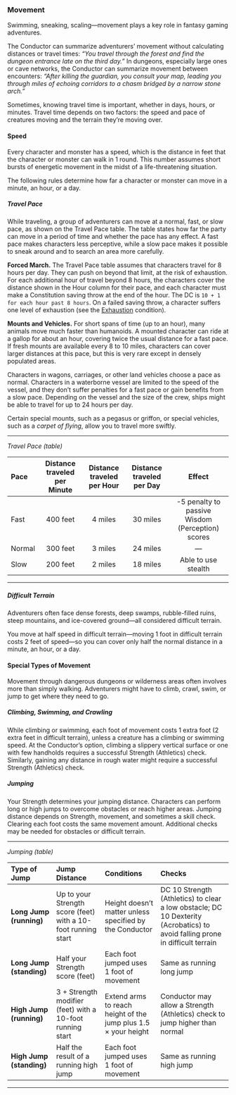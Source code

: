 ### Movement

Swimming, sneaking, scaling—movement plays a key role in fantasy gaming adventures.

The Conductor can summarize adventurers’ movement without calculating distances or travel times:
_“You travel through the forest and find the dungeon entrance late on the third day.”_
In dungeons, especially large ones or cave networks, the Conductor can summarize movement between encounters:
_“After killing the guardian, you consult your map, leading you through miles of echoing corridors to a chasm bridged by a narrow stone arch.”_

Sometimes, knowing travel time is important, whether in days, hours, or minutes.
Travel time depends on two factors: the speed and pace of creatures moving and the terrain they’re moving over.

#### Speed

Every character and monster has a speed, which is the distance in feet that the character or monster can walk in 1 round.
This number assumes short bursts of energetic movement in the midst of a life-threatening situation.

The following rules determine how far a character or monster can move in a minute, an hour, or a day.

##### Travel Pace
While traveling, a group of adventurers can move at a normal, fast, or slow pace, as shown on the Travel Pace table.
The table states how far the party can move in a period of time and whether the pace has any effect.
A fast pace makes characters less perceptive, while a slow pace makes it possible to sneak around and to search an area more carefully.

**Forced March.**
The Travel Pace table assumes that characters travel for 8 hours per day.
They can push on beyond that limit, at the risk of exhaustion.
For each additional hour of travel beyond 8 hours, the characters cover the distance shown in the Hour column for their pace, and each character must make a Constitution saving throw at the end of the hour.
The DC is `10 + 1 for each hour past 8 hours`.
On a failed saving throw, a character suffers one level of exhaustion (see the [Exhaustion](#Conditions_exhaustion) condition).

**Mounts and Vehicles.**
For short spans of time (up to an hour), many animals move much faster than humanoids.
A mounted character can ride at a gallop for about an hour, covering twice the usual distance for a fast pace.
If fresh mounts are available every 8 to 10 miles, characters can cover larger distances at this pace, but this is very rare except in densely populated areas.

Characters in wagons, carriages, or other land vehicles choose a pace as normal.
Characters in a waterborne vessel are limited to the speed of the vessel, and they don’t suffer penalties for a fast pace or gain benefits from a slow pace.
Depending on the vessel and the size of the crew, ships might be able to travel for up to 24 hours per day.

Certain special mounts, such as a pegasus or griffon, or special vehicles, such as a _carpet of flying_, allow you to travel more swiftly.

___
<!-- markdownlint-disable-next-line no-emphasis-as-heading -->
_Travel Pace (table)_

| Pace   | Distance traveled per Minute | Distance traveled per Hour | Distance traveled per Day | Effect |
|:-------|:-:|:-:|:-:|:-:|
| Fast   | 400 feet | 4 miles | 30 miles | -5 penalty to passive Wisdom (Perception) scores |
| Normal | 300 feet | 3 miles | 24 miles | — |
| Slow   | 200 feet | 2 miles | 18 miles | Able to use stealth |

___

##### Difficult Terrain

Adventurers often face dense forests, deep swamps, rubble-filled ruins, steep mountains, and ice-covered ground—all considered difficult terrain.

You move at half speed in difficult terrain—moving 1 foot in difficult terrain costs 2 feet of speed—so you can cover only half the normal distance in a minute, an hour, or a day.

#### Special Types of Movement

Movement through dangerous dungeons or wilderness areas often involves more than simply walking.
Adventurers might have to climb, crawl, swim, or jump to get where they need to go.

##### Climbing, Swimming, and Crawling

While climbing or swimming, each foot of movement costs 1 extra foot (2 extra feet in difficult terrain), unless a creature has a climbing or swimming speed.
At the Conductor’s option, climbing a slippery vertical surface or one with few handholds requires a successful Strength (Athletics) check.
Similarly, gaining any distance in rough water might require a successful Strength (Athletics) check.

##### Jumping

Your Strength determines your jumping distance.
Characters can perform long or high jumps to overcome obstacles or reach higher areas.
Jumping distance depends on Strength, movement, and sometimes a skill check.
Clearing each foot costs the same movement amount.
Additional checks may be needed for obstacles or difficult terrain.

___
<!-- markdownlint-disable-next-line no-emphasis-as-heading -->
_Jumping (table)_

| Type of Jump             | Jump Distance                          | Conditions                               | Checks                   |
|:-------------------------|:---------------------------------------|:-----------------------------------------|:-------------------------|
| **Long Jump (running)**  | Up to your Strength score (feet) with a 10-foot running start | Height doesn’t matter unless specified by the Conductor | DC 10 Strength (Athletics) to clear a low obstacle; DC 10 Dexterity (Acrobatics) to avoid falling prone in difficult terrain |
| **Long Jump (standing)** | Half your Strength score (feet)        | Each foot jumped uses 1 foot of movement | Same as running long jump |
| **High Jump (running)**  | 3 + Strength modifier (feet) with a 10-foot running start | Extend arms to reach height of the jump plus 1.5 × your height | Conductor may allow a Strength (Athletics) check to jump higher than normal |
| **High Jump (standing)** | Half the result of a running high jump | Each foot jumped uses 1 foot of movement | Same as running high jump |

___
